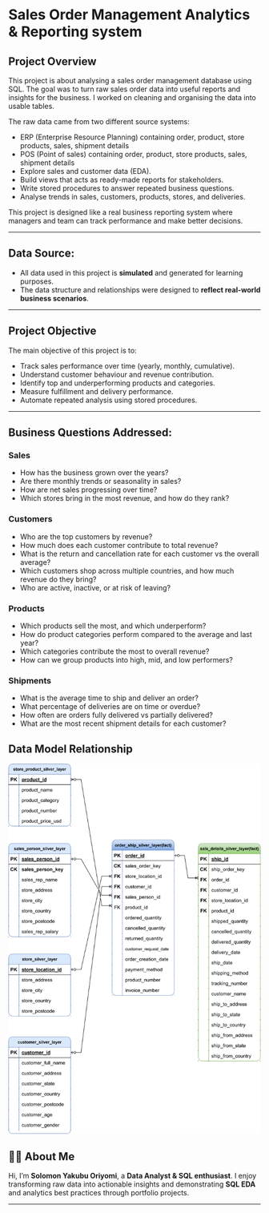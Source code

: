 # Sales Order Management Analytics & Reporting system

## Project Overview

This project is about analysing a sales order management database using SQL. The goal was to turn raw sales order data into useful reports and insights for the business. I worked on cleaning and organising the data into usable tables.

The raw data came from two different source systems:
* ERP (Enterprise Resource Planning) containing order, product, store products, sales, shipment details
* POS (Point of sales) containing order, product, store products, sales, shipment details
* Explore sales and customer data (EDA).
* Build views that acts as ready-made reports for stakeholders.
* Write stored procedures to answer repeated business questions.
* Analyse trends in sales, customers, products, stores, and deliveries.
  
This project is designed like a real business reporting system where managers and team can track performance and make better decisions.

---

## **Data Source:**

* All data used in this project is **simulated** and generated for learning purposes.
* The data structure and relationships were designed to **reflect real-world business scenarios**.

---

## Project Objective

The main objective of this project is to:

* Track sales performance over time (yearly, monthly, cumulative).
* Understand customer behaviour and revenue contribution.
* Identify top and underperforming products and categories.
* Measure fulfillment and delivery performance.
* Automate repeated analysis using stored procedures.

---

## Business Questions Addressed:

### **Sales**

* How has the business grown over the years?
* Are there monthly trends or seasonality in sales?
* How are net sales progressing over time?
* Which stores bring in the most revenue, and how do they rank?

### **Customers**

* Who are the top customers by revenue?
* How much does each customer contribute to total revenue?
* What is the return and cancellation rate for each customer vs the overall average?
* Which customers shop across multiple countries, and how much revenue do they bring?
* Who are active, inactive, or at risk of leaving?

### **Products**

* Which products sell the most, and which underperform?
* How do product categories perform compared to the average and last year?
* Which categories contribute the most to overall revenue?
* How can we group products into high, mid, and low performers?

### **Shipments**

* What is the average time to ship and deliver an order?
* What percentage of deliveries are on time or overdue?
* How often are orders fully delivered vs partially delivered?
* What are the most recent shipment details for each customer?

## **Data Model Relationship**

![](erd_data_model.svg)


## 👨‍💻 About Me

Hi, I’m **Solomon Yakubu Oriyomi**, a **Data Analyst & SQL enthusiast**.
I enjoy transforming raw data into actionable insights and demonstrating **SQL EDA** and analytics best practices through portfolio projects.

---

